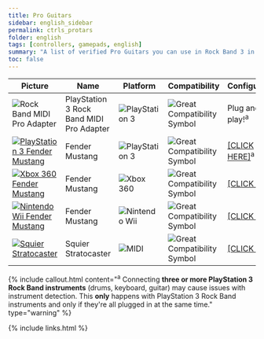 ```yaml
---
title: Pro Guitars
sidebar: english_sidebar
permalink: ctrls_protars
folder: english
tags: [controllers, gamepads, english]
summary: "A list of verified Pro Guitars you can use in Rock Band 3 in RPCS3."
toc: false
---
```


| Picture | Name | Platform | Compatibility | Configuration |
|--|--|--|--|--|
|![Rock Band MIDI Pro Adapter](https://rb3pc.milohax.org/images/instruments/list/drmmpaps3.png)  | PlayStation 3 Rock Band MIDI Pro Adapter | ![PlayStation 3](https://rb3pc.milohax.org/images/instruments/plat/ps3.png) | ![Great Compatibility Symbol](https://rb3pc.milohax.org/images/instruments/compat/great.png) | Plug and play!<sup>a |
|[![PlayStation 3 Fender Mustang](https://rb3pc.milohax.org/images/instruments/list/promust.png)](https://rb3pc.milohax.org/ctrls_protar_ps3 "Fender Mustang") | Fender Mustang | ![PlayStation 3](https://rb3pc.milohax.org/images/instruments/plat/ps3.png) | ![Great Compatibility Symbol](https://rb3pc.milohax.org/images/instruments/compat/great.png) |[[CLICK HERE]](https://rb3pc.milohax.org/ctrls_protar_ps3)<sup>a |
|[![Xbox 360 Fender Mustang](https://rb3pc.milohax.org/images/instruments/list/promust.png)](https://rb3pc.milohax.org/ctrls_protar_360 "Fender Mustang") | Fender Mustang | ![Xbox 360](https://rb3pc.milohax.org/images/instruments/plat/360.png) | ![Great Compatibility Symbol](https://rb3pc.milohax.org/images/instruments/compat/great.png) |[[CLICK HERE]](https://rb3pc.milohax.org/ctrls_protar_360) |
|[![Nintendo Wii Fender Mustang](https://rb3pc.milohax.org/images/instruments/list/promust.png)](https://rb3pc.milohax.org/ctrls_protar_wii "Fender Mustang") | Fender Mustang | ![Nintendo Wii](https://rb3pc.milohax.org/images/instruments/plat/wii.png) | ![Great Compatibility Symbol](https://rb3pc.milohax.org/images/instruments/compat/great.png) |[[CLICK HERE]](https://rb3pc.milohax.org/ctrls_protar_wii) |
|[![Squier Stratocaster](https://rb3pc.milohax.org/images/instruments/list/prostrat.png)](https://rb3pc.milohax.org/ctrls_protar_midi "Squier Stratocaster") | Squier Stratocaster | ![MIDI](https://rb3pc.milohax.org/images/instruments/plat/midi.png) | ![Great Compatibility Symbol](https://rb3pc.milohax.org/images/instruments/compat/great.png) |[[CLICK HERE]](https://rb3pc.milohax.org/ctrls_protar_midi) |

{% include callout.html content="<sup>a</sup> Connecting **three or more PlayStation 3 Rock Band instruments** (drums, keyboard, guitar) may cause issues with instrument detection. This **only** happens with PlayStation 3 Rock Band instruments and only if they're all plugged in at the same time." type="warning" %} 

{% include links.html %}